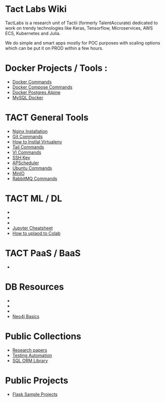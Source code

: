 # Tact Labs Wiki

TactLabs is a research unit of Tactii (formerly TalentAccurate) dedicated to work on trendy technologies like Keras, Tensorflow, Microservices, AWS ECS, Kubernetes and Julia.

We do simple and smart apps mostly for POC purposes with scaling options which can be put it on PROD within a few hours.

# Docker Projects / Tools :

  * [Docker Commands](docker-commands.md)
  * [Docker Compose Commands](docker-compose-commands.md)
  * [Docker Postgres Alpine](docker-postgres-alpine-commands.md)
  * [MySQL Docker](mysql-docker.md)

# TACT General Tools
  * [Nginx Installation](nginx-installation-ubuntu.md)
  * [Git Commands](git-commands.md)
  * [How to Instlal Virtualenv](how-to-install-virtualenv.md)
  * [Tail Commands](tail-commands.md)
  * [VI Commands](vi-commands.md)
  * [SSH Key](ssh-key.md)
  * [APScheduler](apscheduler.md)
  * [Ubuntu Commands](ubuntu-commands.md)
  * [MinIO](minio-commands.md)
  * [RabbitMQ Commands](rabbitmq-commands.md)

# TACT ML / DL
  * [](ml-libraries.md)
  * [](ml-dl-deployments.md)
  * [](luigi.md)
  * [Jupyter Cheatsheet](jupyter-cheatsheet.md)
  * [How to uplaod to Colab](how-to-upload-to-colab.md)

# TACT PaaS / BaaS
  * [](paas.md)

# DB Resources
  * [](mongodb-installation.md)
  * [](mongodb-commands.md)
  * [](mysql-docker.md)
  * [Neo4j Basics](neo4j-basics.md)

# Public Collections
  * [Research papers](research-papers.md)
  * [Testing Automation](https://reflect.run/)
  * [SQL ORM Library](https://github.com/absent1706/sqlalchemy-mixins)
  

# Public Projects
  * [Flask Sample Projects](flask-sample-projects.md)



